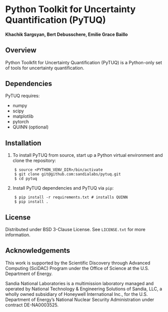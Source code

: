 # Python Toolkit for Uncertainty Quantification (PyTUQ)

#### Khachik Sargsyan, Bert Debusschere, Emilie Grace Baillo

## Overview

Python Toolkfit for Uncertainty Quantification (PyTUQ) is a Python-only set of tools for uncertainty quantification.

## Dependencies
PyTUQ requires:
* numpy
* scipy
* matplotlib
* pytorch
* QUINN (optional)

## Installation
1. To install PyTUQ from source, start up a Python virtual environment and clone the repository:
```
    $ source <PYTHON_VENV_DIR>/bin/activate
    $ git clone git@github.com:sandialabs/pytuq.git
    $ cd pytuq
```
2. Install PyTUQ dependencies and PyTUQ via `pip`:
```
    $ pip install -r requirements.txt # installs QUINN
    $ pip install .  
```

## License
Distributed under BSD 3-Clause License. See `LICENSE.txt` for more information.

## Acknowledgements
This work is supported by the Scientific Discovery through Advanced Computing (SciDAC) Program under the Office of Science at the U.S. Department of Energy. 

Sandia National Laboratories is a multimission laboratory managed and operated by National Technology & Engineering Solutions of Sandia, LLC, a wholly owned subsidiary of Honeywell International Inc., for the U.S. Department of Energy’s National Nuclear Security Administration under contract DE-NA0003525.
